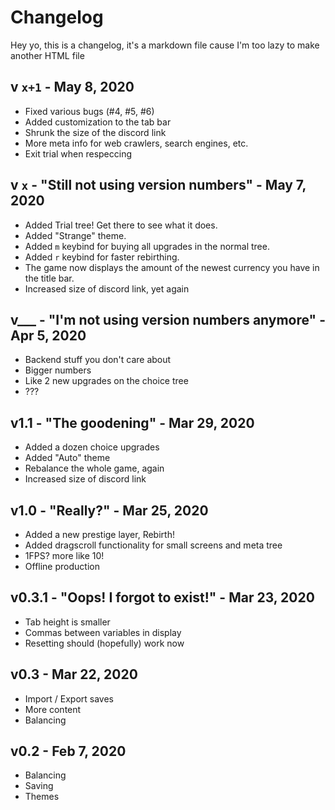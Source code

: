 # Changelog

Hey yo, this is a changelog, it's a markdown file cause I'm too lazy to make another HTML file

## v `x+1` - May 8, 2020
- Fixed various bugs (#4, #5, #6)
- Added customization to the tab bar
- Shrunk the size of the discord link
- More meta info for web crawlers, search engines, etc.
- Exit trial when respeccing

## v `x` - "Still not using version numbers" - May 7, 2020
- Added Trial tree! Get there to see what it does.
- Added "Strange" theme.
- Added `m` keybind for buying all upgrades in the normal tree.
- Added `r` keybind for faster rebirthing.
- The game now displays the amount of the newest currency you have in the title bar.
- Increased size of discord link, yet again

## v___ - "I'm not using version numbers anymore" - Apr 5, 2020
- Backend stuff you don't care about
- Bigger numbers
- Like 2 new upgrades on the choice tree
- ???

## v1.1 - "The goodening" - Mar 29, 2020
- Added a dozen choice upgrades
- Added "Auto" theme
- Rebalance the whole game, again
- Increased size of discord link

## v1.0 - "Really?" - Mar 25, 2020
- Added a new prestige layer, Rebirth!
- Added dragscroll functionality for small screens and meta tree
- 1FPS? more like 10!
- Offline production

## v0.3.1 - "Oops! I forgot to exist!" - Mar 23, 2020
- Tab height is smaller
- Commas between variables in display
- Resetting should (hopefully) work now

## v0.3 - Mar 22, 2020
- Import / Export saves
- More content
- Balancing

## v0.2 - Feb 7, 2020
- Balancing
- Saving
- Themes